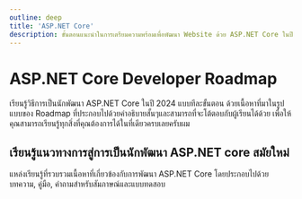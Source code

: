 ```yaml
---
outline: deep
title: 'ASP.NET Core'
description: ขั้นตอนแนะนำในการเตรียมความพร้อมเพื่อพัฒนา Website ด้วย ASP.NET Core ในปี 2024
---
```


# ASP.NET Core Developer Roadmap

เรียนรู้วิธีการเป็นนักพัฒนา ASP.NET Core ในปี 2024 แบบทีละขั้นตอน ด้วยเนื้อหาที่มาในรูปแบบของ Roadmap ที่ประกอบไปด้วยคำอธิบายสั้นๆและสามารถที่จะโต้ตอบกับผู้เรียนได้ด้วย เพื่อให้คุณสามารถเรียนรู้ทุกสิ่งที่คุณต้องการได้ในที่เดียวครบเลยครับผม

## เรียนรู้แนวทางการสู่การเป็นนักพัฒนา ASP.NET core สมัยใหม่
แหล่งเรียนรู้ที่รวบรวมเนื้อหาที่เกี่ยวข้องกับการพัฒนา ASP.NET Core โดยประกอบไปด้วย บทความ, คู่มือ, คำถามสำหรับสัมภาษณ์และแบบทดสอบ
